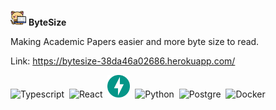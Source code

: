 <img src="assets/kitty.png" width="25" height="auto" alt="ByteSize Logo" /> **ByteSize** 

Making Academic Papers easier and more byte size to read. 

Link: https://bytesize-38da46a02686.herokuapp.com/

<img src="https://raw.githubusercontent.com/marwin1991/profile-technology-icons/refs/heads/main/icons/typescript.png" width="36" height="36" alt="Typescript" />&nbsp;
<img src="https://raw.githubusercontent.com/marwin1991/profile-technology-icons/refs/heads/main/icons/react.png" width="36" height="36" alt="React" />&nbsp;
<img src="https://raw.githubusercontent.com/devicons/devicon/master/icons/fastapi/fastapi-original.svg" width="36" height="36" alt="FastAPI" />&nbsp;
<img src="https://raw.githubusercontent.com/marwin1991/profile-technology-icons/refs/heads/main/icons/python.png" width="36" height="36" alt="Python" />&nbsp;
<img src="https://raw.githubusercontent.com/marwin1991/profile-technology-icons/refs/heads/main/icons/postgresql.png" width="36" height="36" alt="Postgre" />&nbsp;
<img src="https://raw.githubusercontent.com/marwin1991/profile-technology-icons/refs/heads/main/icons/docker.png" width="36" height="36" alt="Docker" />
